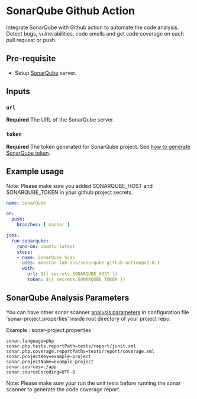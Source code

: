 # SonarQube Github Action
Integrate SonarQube with Github action to automate the code analysis. Detect bugs, vulnerabilities, code smells and get code coverage on each pull request or push.

## Pre-requisite
- Setup [SonarQube](https://docs.sonarqube.org/latest/setup/install-server/) server.

## Inputs

### `url`

**Required** The URL of the SonarQube server.

### `token`

**Required** The token generated for SonarQube project. See [how to generate SonarQube token](https://docs.sonarqube.org/latest/user-guide/user-token/).

## Example usage
Note: Please make sure you added SONARQUBE_HOST and SONARQUBE_TOKEN in your github project secrets.
```yaml
name: SonarQube

on:
  push:
    branches: [ master ]

jobs:
  run-sonarqube:
    runs-on: ubuntu-latest
    steps:
    - name: SonarQube Scan
      uses: monstar-lab-oss/sonarqube-github-action@v1.0.1
      with:
        url: ${{ secrets.SONARQUBE_HOST }}
        token: ${{ secrets.SONARQUBE_TOKEN }}
```

## SonarQube Analysis Parameters
You can have other sonar scanner [analysis parameters](https://docs.sonarqube.org/latest/analysis/analysis-parameters/) in configuration file 'sonar-project.properties' inside root directory of your project repo.

Example : sonar-project.properties
```properties
sonar.language=php
sonar.php.tests.reportPath=tests/report/junit.xml
sonar.php.coverage.reportPaths=tests/report/coverage.xml
sonar.projectKey=example-project
sonar.projectName=example-project
sonar.sources=./app
sonar.sourceEncoding=UTF-8
```

Note: Please make sure your run the unit tests before running the sonar scanner to generate the code coverage report.